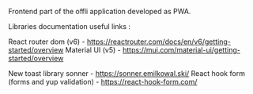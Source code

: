 Frontend part of the offli application developed as PWA.

Libraries documentation useful links :

React router dom (v6) - https://reactrouter.com/docs/en/v6/getting-started/overview
Material UI (v5) - https://mui.com/material-ui/getting-started/overview

New toast library sonner - https://sonner.emilkowal.ski/
React hook form (forms and yup validation) - https://react-hook-form.com/
